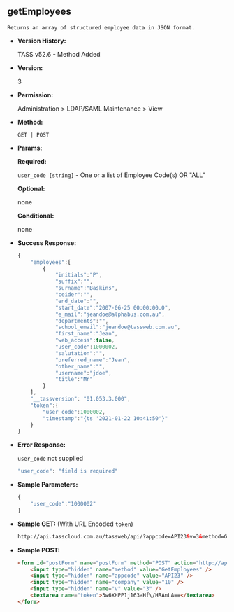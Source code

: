 **getEmployees**
----
	Returns an array of structured employee data in JSON format.

* **Version History:**

	TASS v52.6 - Method Added

* **Version:**

	3

* **Permission:**

   Administration > LDAP/SAML Maintenance > View

* **Method:**

	`GET | POST`
  
* **Params:**

   **Required:**
 
	`user_code [string]` - One or a list of Employee Code(s) OR "ALL"

   **Optional:**

	none

   **Conditional:**

	none

* **Success Response:**

    ```javascript
    {
	    "employees":[
	        {
	            "initials":"P",
	            "suffix":"",
	            "surname":"Baskins",
	            "ceider":"",
	            "end_date":"",
	            "start_date":"2007-06-25 00:00:00.0",
	            "e_mail":"jeandoe@alphabus.com.au",
	            "departments":"",
	            "school_email":"jeandoe@tassweb.com.au",
	            "first_name":"Jean",
	            "web_access":false,
	            "user_code":1000002,
	            "salutation":"",
	            "preferred_name":"Jean",
	            "other_name":"",
	            "username":"jdoe",
	            "title":"Mr"
	        }
	    ],
	    "__tassversion": "01.053.3.000",
	    "token":{
	        "user_code":1000002,
	        "timestamp":"{ts '2021-01-22 10:41:50'}"
	    }
	}
    ```
 
* **Error Response:**

    `user_code` not supplied
    ```javascript
    "user_code": "field is required"
    ```
    
* **Sample Parameters:**

	```javascript
	{
		"user_code":"1000002"
	}
	```

* **Sample GET:** (With URL Encoded `token`)

	```HTML
	http://api.tasscloud.com.au/tassweb/api/?appcode=API23&v=3&method=GetEmployees&token=3w6XHPP1j163aHf%2FHRAnLA%3D%3D&company=10
	```
  
* **Sample POST:**

	```HTML
	<form id="postForm" name="postForm" method="POST" action="http://api.tasscloud.com.au/tassweb/api/">
		<input type="hidden" name="method" value="GetEmployees" />
		<input type="hidden" name="appcode" value="API23" />
		<input type="hidden" name="company" value="10" />
		<input type="hidden" name="v" value="3" />
		<textarea name="token">3w6XHPP1j163aHf\/HRAnLA==</textarea>
	</form>
	```